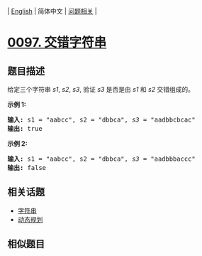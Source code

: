 
| [English](README_EN.md) | 简体中文 | [问题相关](QUESTION.md) |
# [0097. 交错字符串](https://leetcode-cn.com/problems/interleaving-string/)
## 题目描述
<p>给定三个字符串&nbsp;<em>s1</em>, <em>s2</em>, <em>s3</em>, 验证&nbsp;<em>s3</em>&nbsp;是否是由&nbsp;<em>s1</em>&nbsp;和&nbsp;<em>s2 </em>交错组成的。</p>

<p><strong>示例 1:</strong></p>

<pre><strong>输入:</strong> s1 = &quot;aabcc&quot;, s2 = &quot;dbbca&quot;, <em>s3</em> = &quot;aadbbcbcac&quot;
<strong>输出:</strong> true
</pre>

<p><strong>示例&nbsp;2:</strong></p>

<pre><strong>输入:</strong> s1 = &quot;aabcc&quot;, s2 = &quot;dbbca&quot;, <em>s3</em> = &quot;aadbbbaccc&quot;
<strong>输出:</strong> false</pre>

## 相关话题
- [字符串](https://leetcode-cn.com/tag/string)
- [动态规划](https://leetcode-cn.com/tag/dynamic-programming)
## 相似题目

